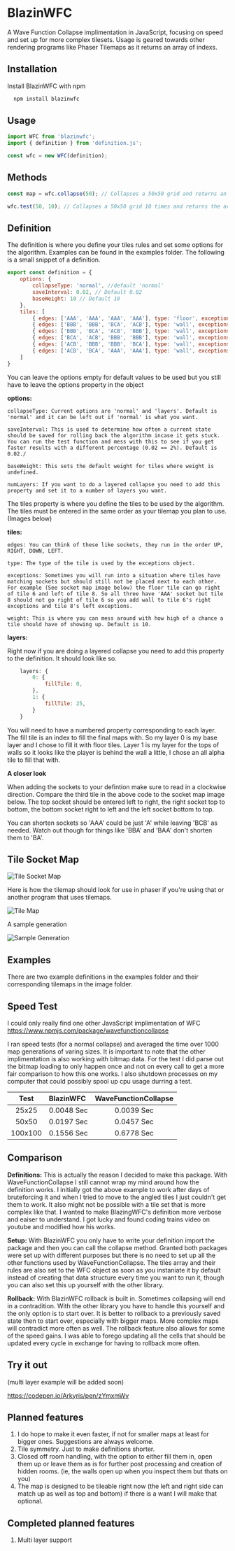
# BlazinWFC

A Wave Function Collapse implimentation in JavaScript, focusing on speed and set up for more complex tilesets.
Usage is geared towards other rendering programs like Phaser Tilemaps as it returns an array of indexs.

## Installation

Install BlazinWFC with npm

```bash
  npm install blazinwfc
```
    
## Usage

```javascript
import WFC from 'blazinwfc';
import { definition } from 'definition.js';

const wfc = new WFC(definition);
```

## Methods

```javascript
const map = wfc.collapse(50); // Collapses a 50x50 grid and returns an array of indexs

wfc.test(50, 10); // Collapses a 50x50 grid 10 times and returns the average time in seconds
```

## Definition

The definition is where you define your tiles rules and set some options for the algorithm.
Examples can be found in the examples folder. The following is a small snippet of a definition.

```javascript
export const definition = {
    options: {
        collapseType: 'normal', //default 'normal'
        saveInterval: 0.02, // Default 0.02
        baseWeight: 10 // Default 10
    },
    tiles: [
        { edges: ['AAA', 'AAA', 'AAA', 'AAA'], type: 'floor', exceptions: undefined, weight: 30 },
        { edges: ['BBB', 'BBB', 'BCA', 'ACB'], type: 'wall', exceptions: undefined, weight: 3 },
        { edges: ['BBB', 'BCA', 'ACB', 'BBB'], type: 'wall', exceptions: undefined, weight: 3 },
        { edges: ['BCA', 'ACB', 'BBB', 'BBB'], type: 'wall', exceptions: undefined, weight: 3 },
        { edges: ['ACB', 'BBB', 'BBB', 'BCA'], type: 'wall', exceptions: undefined, weight: 3 },
        { edges: ['ACB', 'BCA', 'AAA', 'AAA'], type: 'wall', exceptions: {down: ['wall'], left: ['wall']}, weight: 5 },
    ]
}
```

You can leave the options empty for default values to be used but you still have to leave the options property in the object

**options:**

    collapseType: Current options are 'normal' and 'layers'. Default is 'normal' and it can be left out if 'normal' is what you want.

    saveInterval: This is used to determine how often a current state should be saved for rolling back the algorithm incase it gets stuck. You can run the test function and mess with this to see if you get faster results with a different percentage (0.02 == 2%). Default is 0.02./

    baseWeight: This sets the default weight for tiles where weight is undefined.

    numLayers: If you want to do a layered collapse you need to add this property and set it to a number of layers you want.

The tiles property is where you define the tiles to be used by the algorithm.
The tiles must be entered in the same order as your tilemap you plan to use. (Images below)

**tiles:**

    edges: You can think of these like sockets, they run in the order UP, RIGHT, DOWN, LEFT.

    type: The type of the tile is used by the exceptions object.

    exceptions: Sometimes you will run into a situation where tiles have matching sockets but should still not be placed next to each other. For example (See socket map image below) the floor tile can go right of tile 6 and left of tile 8. So all three have 'AAA' socket but tile 8 should not go right of tile 6 so you add wall to tile 6's right exceptions and tile 8's left exceptions.

    weight: This is where you can mess around with how high of a chance a tile should have of showing up. Default is 10.

**layers:**

Right now if you are doing a layered collapse you need to add this property to the definition. It should look like so.

```javascript
    layers: {
        0: {
            fillTile: 0,
        },
        1: {
            fillTile: 25,
        }
    }
```

You will need to have a numbered property corresponding to each layer. The fill tile is an index to fill the final maps with. So my layer 0 is my base layer and I chose to fill it with floor tiles. Layer 1 is my layer for the tops of walls so it looks like the player is behind the wall a little, I chose an all alpha tile to fill that with.

**A closer look**

When adding the sockets to your defintion make sure to read in a clockwise direction. Compare the third tile in the above code to the socket map image below. The top socket should be entered left to right, the right socket top to bottom, the bottom socket right to left and the left socket bottom to top.

You can shorten sockets so 'AAA' could be just 'A' while leaving 'BCB' as needed. Watch out though for things like 'BBA' and 'BAA' don't shorten them to 'BA'. 

## Tile Socket Map
![Tile Socket Map](images/simplesockets.png)

Here is how the tilemap should look for use in phaser if you're using that or another program that uses tilemaps.

![Tile Map](images/simpletiles.png)

A sample generation

![Sample Generation](images/simplesample.png)


## Examples

There are two example definitions in the examples folder and their corresponding tilemaps in the image folder.

## Speed Test

I could only really find one other JavaScript implimentation of WFC https://www.npmjs.com/package/wavefunctioncollapse

I ran speed tests (for a normal collapse) and averaged the time over 1000 map generations of varing sizes. It is important to note that the other implimentation is also working with bitmap data. For the test I did parse out the bitmap loading to only happen once and not on every call to get a more fair comparison to how this one works. I also shutdown processes on my computer that could possibly spool up cpu usage durring a test.

|Test   |BlazinWFC |WaveFunctionCollapse|
|:-----:|:---------|:------------------:|
|25x25  |0.0048 Sec|0.0039 Sec          |
|50x50  |0.0197 Sec|0.0457 Sec          |
|100x100|0.1556 Sec|0.6778 Sec          |

## Comparison

**Definitions:** This is actually the reason I decided to make this package. With WaveFunctionCollapse I still cannot wrap my mind around how the definition works. I initially got the above example to work after days of bruteforcing it and when I tried to move to the angled tiles I just couldn't get them to work. It also might not be possible with a tile set that is more complex like that. I wanted to make BlazingWFC's definition more verbose and eaiser to understand. I got lucky and found coding trains video on youtube and modified how his works.

**Setup:** With BlazinWFC you only have to write your definition import the package and then you can call the collapse method. Granted both packages were set up with different purposes but there is no need to set up all the other functions used by WaveFunctionCollapse. The tiles array and their rules are also set to the WFC object as soon as you instaniate it by default instead of creating that data structure every time you want to run it, though you can also set this up yourself with the other library.

**Rollback:** With BlazinWFC rollback is built in. Sometimes collapsing will end in a contradition. With the other library you have to handle this yourself and the only option is to start over. It is better to rollback to a previously saved state then to start over, especially with bigger maps. More complex maps will contradict more often as well. The rollback feature also allows for some of the speed gains. I was able to forego updating all the cells that should be updated every cycle in exchange for having to rollback more often. 


## Try it out

(multi layer example will be added soon)

https://codepen.io/Arkyris/pen/zYmxmWv

## Planned features
1. I do hope to make it even faster, if not for smaller maps at least for bigger ones. Suggestions are always welcome.
2. Tile symmetry. Just to make definitions shorter.
3. Closed off room handling, with the option to either fill them in, open them up or leave them as is for further post processing and creation of hidden rooms. (ie, the walls open up when you inspect them but thats on you)
4. The map is designed to be tileable right now (the left and right side can match up as well as top and bottom) if there is a want I will make that optional.

## Completed planned features
1. Multi layer support
